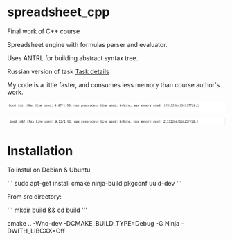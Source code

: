 # spreadsheet_cpp
Final work of C++ course

Spreadsheet engine with formulas parser and evaluator.

Uses ANTRL for building abstract syntax tree.

Russian version of task [Task details](TASK.md)

My code is a little faster, and consumes less memory than course author's work.

![This is an image of mine work](info/mine.png)

![This is an image of authors work](info/authors.png)

# Installation

To instul on Debian & Ubuntu

'''
sudo apt-get install cmake ninja-build pkgconf uuid-dev
'''

From src directory:

'''
mkdir build && cd build
'''

cmake .. -Wno-dev -DCMAKE_BUILD_TYPE=Debug -G Ninja -DWITH_LIBCXX=Off 